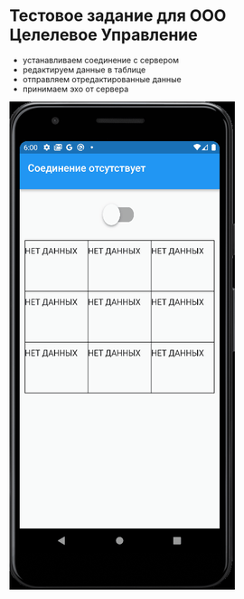 # Тестовое задание для ООО Целелевое Управление
- устанавливаем соединение с сервером
- редактируем данные в таблице
- отправляем отредактированные данные
- принимаем эхо от сервера

![Screenshot](kpi_websocket_task.gif)